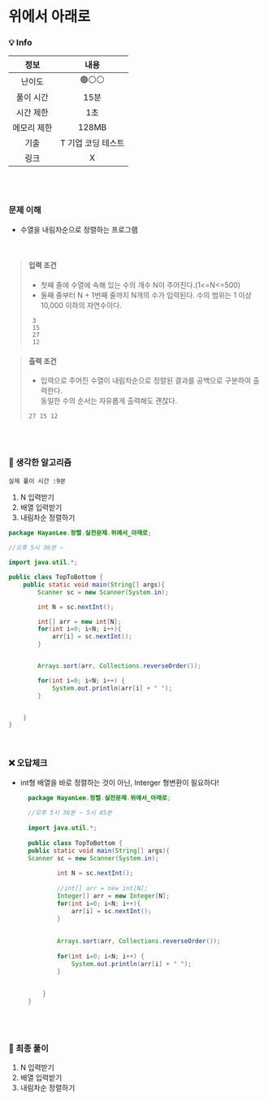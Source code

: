 # 위에서 아래로

### 💡 Info

|   정보    |     내용      |
|:-------:|:-----------:|
|   난이도   |    🟢⚪⚪     |
|  풀이 시간  |     15분     | 
|  시간 제한  |     1초      |
| 메모리 제한  |    128MB    |
|   기출    | T 기업 코딩 테스트 |
|    링크   |      X      |

<br>
<br>

### 문제 이해
- 수열을 내림차순으로 정렬하는 프로그램

<br>

> #### 입력 조건
> - 첫째 줄에 수열에 속해 있는 수의 개수 N이 주어진다.(1<=N<=500)
> - 둘째 줄부터 N + 1번째 줄까지 N개의 수가 입력된다.
>   수의 범위는 1 이상 10,000 이하의 자연수이다.
> ```
>  3
>  15
>  27
>  12
> ```

> #### 출력 조건
> - 입력으로 주어진 수열이 내림차순으로 정렬된 결과를 공백으로 구분하여 출력한다. <br>
>   동일한 수의 순서는 자유롭게 출력해도 괜찮다.
> ```
> 27 15 12
> ```

<br>
<br>

### 💭 생각한 알고리즘
```실제 풀이 시간 :9분```
1. N 입력받기
2. 배열 입력받기
3. 내림차순 정렬하기

```java
package HayanLee.정렬.실전문제.위에서_아래로;

//오후 5시 36분 ~

import java.util.*;

public class TopToBottom {
    public static void main(String[] args){
        Scanner sc = new Scanner(System.in);

        int N = sc.nextInt();

        int[] arr = new int[N];
        for(int i=0; i<N; i++){
            arr[i] = sc.nextInt();
        }


        Arrays.sort(arr, Collections.reverseOrder());

        for(int i=0; i<N; i++) {
            System.out.println(arr[i] + " ");
        }


    }
}

```

<br>

### ❌ 오답체크
- int형 배열을 바로 정렬하는 것이 아닌, Interger 형변환이 필요하다!
  ```java
    package HayanLee.정렬.실전문제.위에서_아래로;
    
    //오후 5시 36분 ~ 5시 45분
    
    import java.util.*;
    
    public class TopToBottom {
    public static void main(String[] args){
    Scanner sc = new Scanner(System.in);
    
            int N = sc.nextInt();
    
            //int[] arr = new int[N];
            Integer[] arr = new Integer[N];
            for(int i=0; i<N; i++){
                arr[i] = sc.nextInt();
            }
    
    
            Arrays.sort(arr, Collections.reverseOrder());
    
            for(int i=0; i<N; i++) {
                System.out.println(arr[i] + " ");
            }
    
    
        }
    }

  ```

<br>
<br>

### 💭 최종 풀이
1. N 입력받기
2. 배열 입력받기
3. 내림차순 정렬하기